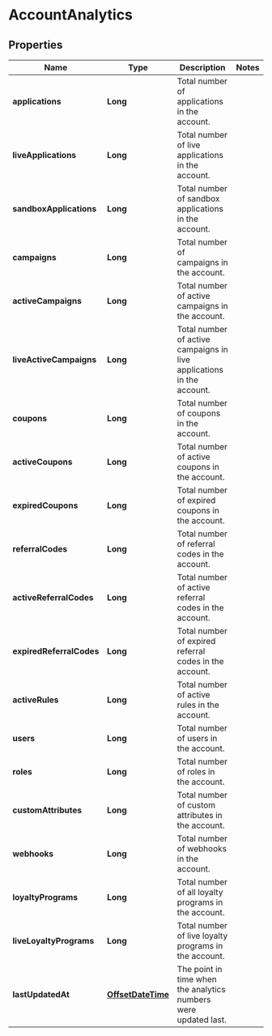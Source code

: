 

# AccountAnalytics

## Properties

Name | Type | Description | Notes
------------ | ------------- | ------------- | -------------
**applications** | **Long** | Total number of applications in the account. | 
**liveApplications** | **Long** | Total number of live applications in the account. | 
**sandboxApplications** | **Long** | Total number of sandbox applications in the account. | 
**campaigns** | **Long** | Total number of campaigns in the account. | 
**activeCampaigns** | **Long** | Total number of active campaigns in the account. | 
**liveActiveCampaigns** | **Long** | Total number of active campaigns in live applications in the account. | 
**coupons** | **Long** | Total number of coupons in the account. | 
**activeCoupons** | **Long** | Total number of active coupons in the account. | 
**expiredCoupons** | **Long** | Total number of expired coupons in the account. | 
**referralCodes** | **Long** | Total number of referral codes in the account. | 
**activeReferralCodes** | **Long** | Total number of active referral codes in the account. | 
**expiredReferralCodes** | **Long** | Total number of expired referral codes in the account. | 
**activeRules** | **Long** | Total number of active rules in the account. | 
**users** | **Long** | Total number of users in the account. | 
**roles** | **Long** | Total number of roles in the account. | 
**customAttributes** | **Long** | Total number of custom attributes in the account. | 
**webhooks** | **Long** | Total number of webhooks in the account. | 
**loyaltyPrograms** | **Long** | Total number of all loyalty programs in the account. | 
**liveLoyaltyPrograms** | **Long** | Total number of live loyalty programs in the account. | 
**lastUpdatedAt** | [**OffsetDateTime**](OffsetDateTime.md) | The point in time when the analytics numbers were updated last. | 



